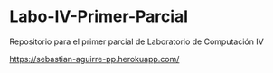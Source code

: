 # Labo-IV-Primer-Parcial
Repositorio para el primer parcial de Laboratorio de Computación IV

https://sebastian-aguirre-pp.herokuapp.com/
